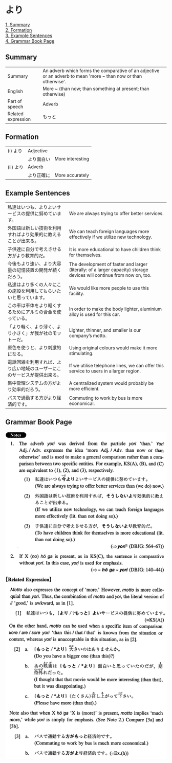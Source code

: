 # より

[1. Summary](#summary)<br>
[2. Formation](#formation)<br>
[3. Example Sentences](#example-sentences)<br>
[4. Grammar Book Page](#grammar-book-page)<br>


## Summary

<table><tr>   <td>Summary</td>   <td>An adverb which forms the comparative of an adjective or an adverb to mean 'more ~ than now or than otherwise'.</td></tr><tr>   <td>English</td>   <td>More ~ (than now; than something at present; than otherwise)</td></tr><tr>   <td>Part of speech</td>   <td>Adverb</td></tr><tr>   <td>Related expression</td>   <td>もっと</td></tr></table>

## Formation

<table class="table"><tbody><tr class="tr head"><td class="td"><span class="numbers">(i)</span> <span class="concept">より</span></td><td class="td"><span>Adjective</span><span class="concept"></span></td><td class="td"></td></tr><tr class="tr"><td class="td"></td><td class="td"><span class="concept">より</span><span>面白い</span></td><td class="td"><span>More interesting</span></td></tr><tr class="tr head"><td class="td"><span class="numbers">(ii)</span> <span class="concept">より</span></td><td class="td"><span>Adverb</span><span class="concept"></span></td><td class="td"></td></tr><tr class="tr"><td class="td"></td><td class="td"><span class="concept">より</span><span>正確に</span></td><td class="td"><span>More accurately</span></td></tr></tbody></table>

## Example Sentences

<table><tr>   <td>私達はいつも、よりよいサービスの提供に努めています。</td>   <td>We are always trying to offer better services.</td></tr><tr>   <td>外国語は新しい技術を利用すればより効果的に教えることが出来る。</td>   <td>We can teach foreign languages more effectively if we utilize new technology.</td></tr><tr>   <td>子供達に自分で考えさせる方がより教育的だ。</td>   <td>It is more educational to have children think for themselves.</td></tr><tr>   <td>今後もより速い、より大容量の記憶装置の開発が続くだろう。</td>   <td>The development of faster and larger (literally: of a larger capacity) storage devices will continue from now on, too.</td></tr><tr>   <td>私達はより多くの人々にこの施設を利用してもらいたいと思っています。</td>   <td>We would like more people to use this facility.</td></tr><tr>   <td>この車は車体をより軽くするためにアルミの合金を使っている。</td>   <td>In order to make the body lighter, aluminium alloy is used for this car.</td></tr><tr>   <td>「より軽く、より薄く、より小さく」が我が社のモットーだ。</td>   <td>Lighter, thinner, and smaller is our company’s motto.</td></tr><tr>   <td>原色を使うと、より刺激的になる。</td>   <td>Using original colours would make it more stimulating.</td></tr><tr>   <td>電話回線を利用すれば、より広い地域のユーザーにこのサービスが提供出来る。</td>   <td>If we utilise telephone lines, we can offer this service to users in a larger region.</td></tr><tr>   <td>集中管理システムの方がより効率的だろう。</td>   <td>A centralized system would probably be more efficient.</td></tr><tr>   <td>バスで通勤する方がより経済的です。</td>   <td>Commuting to work by bus is more economical.</td></tr></table>

## Grammar Book Page

![](../img/Intermediateより.png)


